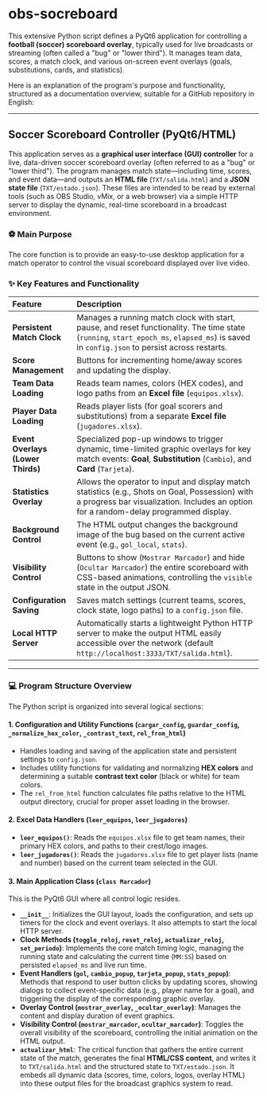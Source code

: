 # obs-socreboard
This extensive Python script defines a PyQt6 application for controlling a **football (soccer) scoreboard overlay**, typically used for live broadcasts or streaming (often called a "bug" or "lower third"). It manages team data, scores, a match clock, and various on-screen event overlays (goals, substitutions, cards, and statistics).

Here is an explanation of the program's purpose and functionality, structured as a documentation overview, suitable for a GitHub repository in English:

***

## Soccer Scoreboard Controller (PyQt6/HTML)

This application serves as a **graphical user interface (GUI) controller** for a live, data-driven soccer scoreboard overlay (often referred to as a "bug" or "lower third"). The program manages match state—including time, scores, and event data—and outputs an **HTML file** (`TXT/salida.html`) and a **JSON state file** (`TXT/estado.json`). These files are intended to be read by external tools (such as OBS Studio, vMix, or a web browser) via a simple HTTP server to display the dynamic, real-time scoreboard in a broadcast environment.

### ⚽ Main Purpose

The core function is to provide an easy-to-use desktop application for a match operator to control the visual scoreboard displayed over live video.

### ✨ Key Features and Functionality

| Feature | Description |
| :--- | :--- |
| **Persistent Match Clock** | Manages a running match clock with start, pause, and reset functionality. The time state (`running`, `start_epoch_ms`, `elapsed_ms`) is saved in `config.json` to persist across restarts. |
| **Score Management** | Buttons for incrementing home/away scores and updating the display. |
| **Team Data Loading** | Reads team names, colors (HEX codes), and logo paths from an **Excel file** (`equipos.xlsx`). |
| **Player Data Loading** | Reads player lists (for goal scorers and substitutions) from a separate **Excel file** (`jugadores.xlsx`). |
| **Event Overlays (Lower Thirds)** | Specialized pop-up windows to trigger dynamic, time-limited graphic overlays for key match events: **Goal**, **Substitution** (`Cambio`), and **Card** (`Tarjeta`). |
| **Statistics Overlay** | Allows the operator to input and display match statistics (e.g., Shots on Goal, Possession) with a progress bar visualization. Includes an option for a random-delay programmed display. |
| **Background Control** | The HTML output changes the background image of the bug based on the current active event (e.g., `gol_local`, `stats`). |
| **Visibility Control** | Buttons to show (`Mostrar Marcador`) and hide (`Ocultar Marcador`) the entire scoreboard with CSS-based animations, controlling the `visible` state in the output JSON. |
| **Configuration Saving** | Saves match settings (current teams, scores, clock state, logo paths) to a `config.json` file. |
| **Local HTTP Server** | Automatically starts a lightweight Python HTTP server to make the output HTML easily accessible over the network (default `http://localhost:3333/TXT/salida.html`). |

---

### 💻 Program Structure Overview

The Python script is organized into several logical sections:

#### 1. Configuration and Utility Functions (`cargar_config`, `guardar_config`, `_normalize_hex_color`, `_contrast_text`, `rel_from_html`)

* Handles loading and saving of the application state and persistent settings to `config.json`.
* Includes utility functions for validating and normalizing **HEX colors** and determining a suitable **contrast text color** (black or white) for team colors.
* The `rel_from_html` function calculates file paths relative to the HTML output directory, crucial for proper asset loading in the browser.

#### 2. Excel Data Handlers (`leer_equipos`, `leer_jugadores`)

* **`leer_equipos()`**: Reads the `equipos.xlsx` file to get team names, their primary HEX colors, and paths to their crest/logo images.
* **`leer_jugadores()`**: Reads the `jugadores.xlsx` file to get player lists (name and number) based on the current team selected in the GUI.

#### 3. Main Application Class (`class Marcador`)

This is the PyQt6 GUI where all control logic resides.

* **`__init__`**: Initializes the GUI layout, loads the configuration, and sets up timers for the clock and event overlays. It also attempts to start the local HTTP server.
* **Clock Methods (`toggle_reloj`, `reset_reloj`, `actualizar_reloj`, `set_periodo`)**: Implements the core match timing logic, managing the running state and calculating the current time (`MM:SS`) based on persisted `elapsed_ms` and live run time.
* **Event Handlers (`gol`, `cambio_popup`, `tarjeta_popup`, `stats_popup`)**: Methods that respond to user button clicks by updating scores, showing dialogs to collect event-specific data (e.g., player name for a goal), and triggering the display of the corresponding graphic overlay.
* **Overlay Control (`mostrar_overlay`, `_ocultar_overlay`)**: Manages the content and display duration of event graphics.
* **Visibility Control (`mostrar_marcador`, `ocultar_marcador`)**: Toggles the overall visibility of the scoreboard, controlling the initial animation on the HTML output.
* **`actualizar_html`**: The critical function that gathers the entire current state of the match, generates the final **HTML/CSS content**, and writes it to `TXT/salida.html` and the structured state to `TXT/estado.json`. It embeds all dynamic data (scores, time, colors, logos, overlay HTML) into these output files for the broadcast graphics system to read.
